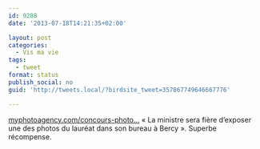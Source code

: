 ```yaml
---
id: 9208
date: '2013-07-18T14:21:35+02:00'

layout: post
categories:
  - Vis ma vie
tags:
  - tweet
format: status
publish_social: no
guid: 'http://tweets.local/?birdsite_tweet=357867749646667776'

---
```


[myphotoagency.com/concours-photo…](http://www.myphotoagency.com/concours-photos/metropole-exposez-dans-le-bureau-dune-ministre) « La ministre sera fière d’exposer une des photos du lauréat dans son bureau à Bercy ». Superbe récompense.